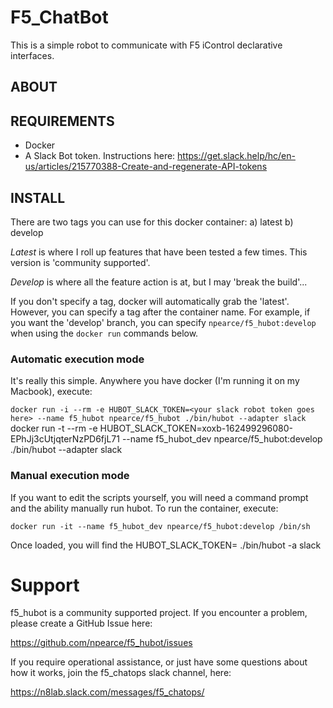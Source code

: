 # F5_ChatBot

This is a simple robot to communicate with F5 iControl declarative interfaces.

## ABOUT


## REQUIREMENTS
* Docker
* A Slack Bot token. Instructions here: https://get.slack.help/hc/en-us/articles/215770388-Create-and-regenerate-API-tokens


## INSTALL

There are two tags you can use for this docker container:
a) latest
b) develop

*Latest* is where I roll up features that have been tested a few times. This
version is 'community supported'.

*Develop* is where all the feature action is at, but I may 'break the build'...

If you don't specify a tag, docker will automatically grab the 'latest'.
However, you can specify a tag after the container name. For example, if you
want the 'develop' branch, you can specify `npearce/f5_hubot:develop` when using
the `docker run` commands below.



### Automatic execution mode

It's really this simple. Anywhere you have docker (I'm running it on my Macbook),
execute:

`docker run -i --rm -e HUBOT_SLACK_TOKEN=<your slack robot token goes here> --name f5_hubot npearce/f5_hubot ./bin/hubot --adapter slack`
docker run -t --rm -e HUBOT_SLACK_TOKEN=xoxb-162499296080-EPhJj3cUtjqterNzPD6fjL71 --name f5_hubot_dev npearce/f5_hubot:develop ./bin/hubot --adapter slack


### Manual execution mode
If you want to edit the scripts yourself, you will need a command prompt and
the ability manually run hubot. To run the container, execute:

`docker run -it --name f5_hubot_dev npearce/f5_hubot:develop /bin/sh`

Once loaded, you will find the
HUBOT_SLACK_TOKEN=<your slack robot token goes here> ./bin/hubot -a slack

# Support
f5_hubot is a community supported project. If you encounter a problem, please
create a GitHub Issue here:

https://github.com/npearce/f5_hubot/issues

If you require operational assistance, or just have some questions about how it
works, join the f5_chatops slack channel, here:

https://n8lab.slack.com/messages/f5_chatops/
